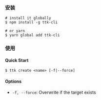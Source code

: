 ### 安装

```shell
# install it globally
$ npm install -g ttk-cli

# or yarn
$ yarn global add ttk-cli
```

### 使用

#### Quick Start

```shell
$ ttk create <name> [-f|--force]
```

#### Options

- `-f, --force`: Overwrite if the target exists
